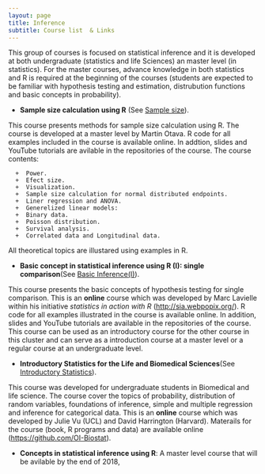 ```yaml
---
layout: page
title: Inference
subtitle: Course list  & Links
---
```


This group of courses is focused on statistical inference and it is developed at both undergraduate (statistics and life Sciences) an master level (in statistics). For the master courses, advance knowledge in both statistics and R is required at the beginning of the courses (students are expected to be familiar with hypothesis testing and estimation, distrubution functions and basic concepts in probability). 

*   **Sample size calculation using R** (See [Sample size](
https://github.com/eR-Biostat/Courses/tree/master/Inference/Sample%20Size)).

This course presents methods for sample size calculation using R. The course is developed at a master level by Martin Otava. R code for all examples included  in the course is available online. In addtion, slides and YouTube tutorials are avilable in the repositories of the course. The course contents:

      +  Power.
      +  Efect size.
      +  Visualization.
      +  Sample size calculation for normal distributed endpoints.
      +  Liner regression and ANOVA.
      +  Generelized linear models:
      +  Binary data.
      +  Poisson distribution.
      +  Survival analysis.
      +  Correlated data and Longitudinal data.
      
All theoretical topics are illustared using examples in R.



*   **Basic concept in statistical inference using R (I): single comparison**(See [Basic Inference(I)](https://github.com/eR-Biostat/Courses/tree/master/Basic%20courses/Basic%20concepts%20of%20statistical%20inference%20using%20R%20-I)).

This course presents the basic concepts of hypothesis testing for single comparison. This is an **online** course which was developed by Marc Lavielle within his initiative *statistics in action with R* (http://sia.webpopix.org/). R code for all examples illustrated in the course is available online. In addition, slides and YouTube tutorials are available in the repositories of the course. This course can be used as an introductory course for the other course in this cluster and can serve as a introduction course at a master level or a regular course at an undergraduate level. 

*   **Introductory Statistics for the Life and Biomedical Sciences**(See [Introductory Statistics](https://github.com/eR-Biostat/Courses/tree/master/Inference/Introductory%20Statistics%20for%20the%20Life%20and%20Biomedical%20Sciences)).

This course was developed for undergraduate students in Biomedical and life science. The course cover the topics of probability, distribution of random variables, foundations of inference, simple and multiple regression and inference for categorical data. This is an **online** course which was developed by Julie Vu (UCL) and David Harrington (Harvard). Materails for the course (book, R programs and data) are available online (https://github.com/OI-Biostat).  


*   **Concepts in statistical inference using R**: A master level course that will be avilable by the end of 2018,

  